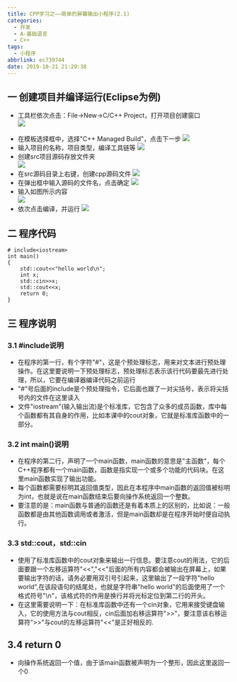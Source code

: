 ```yaml
---
title: CPP学习之——简单的屏幕输出小程序(2.1)
categories:
  - 开发
  - A-基础语言
  - C++
tags:
  - 小程序
abbrlink: ec739744
date: 2019-10-21 21:29:38
---
```

## 一 创建项目并编译运行(Eclipse为例)
* 工具栏依次点击：File->New->C/C++ Project，打开项目创建窗口  
![][1]

<!--more-->
* 在模板选择框中，选择"C++ Managed Build"，点击下一步
![][2]
* 输入项目的名称，项目类型，编译工具链等
![][3]
* 创建src项目源码存放文件夹  
![][4]
* 在src源码目录上右键，创建cpp源码文件
![][5]
* 在弹出框中输入源码的文件名，点击确定
![][6]
* 输入如图所示内容  
![][7]
* 依次点击编译，并运行
![][8]


## 二 程序代码
	# include<iostream>
	int main()
	{
		std::cout<<"hello world\n";
		int x;
		std::cin>>x;
		std::cout<<x;
    	return 0;
	}


## 三 程序说明

### 3.1 #include<iostream>说明

* 在程序的第一行，有个字符"#"，这是个预处理标志，用来对文本进行预处理操作。在这里要说明一下预处理标志，预处理标志表示该行代码要最先进行处理，所以，它要在编译器编译代码之前运行
* "#"号后面的include是个预处理指令，它后面也跟了一对尖括号，表示将尖括号内的文件在这里读入
* 文件"iostream"(输入输出流)是个标准库，它包含了众多的成员函数，库中每个函数都有其自身的作用，比如本课中的cout对象，它就是标准库函数中的一部分。

### 3.2 int main()说明
* 在程序的第二行，声明了一个main函数，main函数的意思是"主函数"，每个C++程序都有一个main函数，函数是指实现一个或多个功能的代码块。在这里main函数实现了输出功能。
* 每个函数都需要标明其返回值类型，因此在本程序中main函数的返回值被标明为int，也就是说在main函数结束后要向操作系统返回一个整数。
* 要注意的是：main函数与普通的函数还是有着本质上的区别的，比如说：一般函数都是由其他函数调用或者激活，但是main函数却是在程序开始时便自动执行。

### 3.3 std::cout，std::cin
* 使用了标准库函数中的cout对象来输出一行信息。要注意cout的用法，它的后面要跟一个左移运算符"<<","<<"后面的所有内容都会被输出在屏幕上，如果要输出字符的话，请务必要用双引号引起来，这里输出了一段字符"hello world",在该段语句的结尾处，也就是字符串"hello world"的后面使用了一个格式符号"\n"，该格式符的作用是换行并将光标定位到第二行的开头。
* 在这里需要说明一下：在标准库函数中还有一个cin对象，它用来接受键盘输入，它的使用方法与cout相反，cin后面加右移运算符">>"，要注意该右移运算符">>"与cout的左移运算符"<<"是正好相反的.

## 3.4 return 0
* 向操作系统返回一个值，由于该main函数被声明为一个整形，因此这里返回一个0





[1]:https://cdn.jsdelivr.net/gh/PGzxc/CDN@master/blog-image/cpp-eclipse-create-new-project-cpp.png
[2]:https://cdn.jsdelivr.net/gh/PGzxc/CDN@master/blog-image/cpp-eclipse-cpp-managed-build-select.png
[3]:https://cdn.jsdelivr.net/gh/PGzxc/CDN@master/blog-image/cpp-eclipse-cpp-project-params.png
[4]:https://cdn.jsdelivr.net/gh/PGzxc/CDN@master/blog-image/cpp-eclipse-new-folder-src.png
[5]:https://cdn.jsdelivr.net/gh/PGzxc/CDN@master/blog-image/cpp-eclipse-new-source-cpp-file.png
[6]:https://cdn.jsdelivr.net/gh/PGzxc/CDN@master/blog-image/cpp-eclipse-cpp-source-create.png
[7]:https://cdn.jsdelivr.net/gh/PGzxc/CDN@master/blog-image/cpp-eclipse-source-file-content-console.png
[8]:https://cdn.jsdelivr.net/gh/PGzxc/CDN@master/blog-image/cpp-eclipse-simple-app-build-run.gif